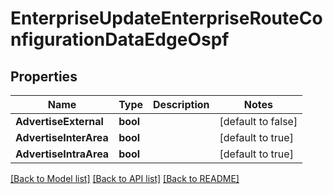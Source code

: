 # EnterpriseUpdateEnterpriseRouteConfigurationDataEdgeOspf

## Properties

Name | Type | Description | Notes
------------ | ------------- | ------------- | -------------
**AdvertiseExternal** | **bool** |  | [default to false]
**AdvertiseInterArea** | **bool** |  | [default to true]
**AdvertiseIntraArea** | **bool** |  | [default to true]

[[Back to Model list]](../README.md#documentation-for-models) [[Back to API list]](../README.md#documentation-for-api-endpoints) [[Back to README]](../README.md)


